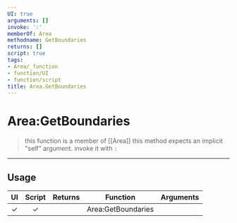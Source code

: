 ```yaml
---
UI: true
arguments: []
invoke: ':'
memberOf: Area
methodname: GetBoundaries
returns: []
script: true
tags:
- Area/_function
- function/UI
- function/script
title: Area.GetBoundaries
---
```

# Area:GetBoundaries
> this function is a member of [[Area]]
> this method expects an implicit "self" argument. invoke it with `:`
-----
## Usage
|  UI | Script | Returns | Function | Arguments |
|:---:|:------:|-------:|:--------:|:---------|
|✓|✓||Area:GetBoundaries||
